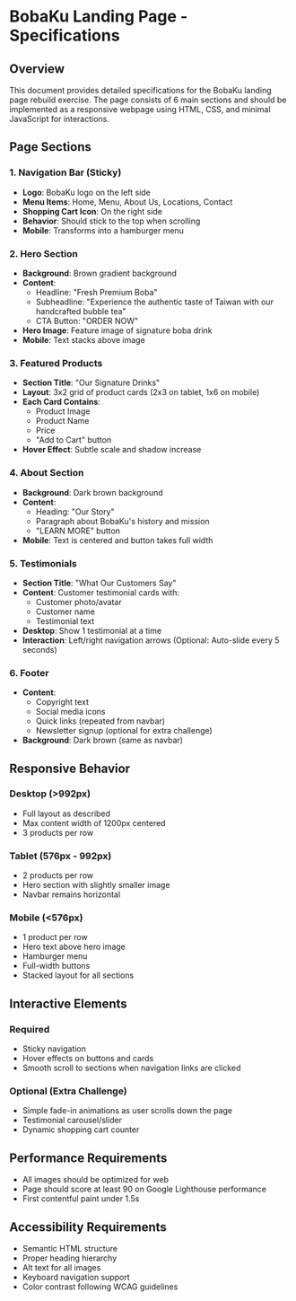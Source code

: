 # BobaKu Landing Page - Specifications

## Overview

This document provides detailed specifications for the BobaKu landing page rebuild exercise. The page consists of 6 main sections and should be implemented as a responsive webpage using HTML, CSS, and minimal JavaScript for interactions.

## Page Sections

### 1. Navigation Bar (Sticky)

- **Logo**: BobaKu logo on the left side
- **Menu Items**: Home, Menu, About Us, Locations, Contact
- **Shopping Cart Icon**: On the right side
- **Behavior**: Should stick to the top when scrolling
- **Mobile**: Transforms into a hamburger menu

### 2. Hero Section

- **Background**: Brown gradient background
- **Content**:
  - Headline: "Fresh Premium Boba"
  - Subheadline: "Experience the authentic taste of Taiwan with our handcrafted bubble tea"
  - CTA Button: "ORDER NOW"
- **Hero Image**: Feature image of signature boba drink
- **Mobile**: Text stacks above image

### 3. Featured Products

- **Section Title**: "Our Signature Drinks"
- **Layout**: 3x2 grid of product cards (2x3 on tablet, 1x6 on mobile)
- **Each Card Contains**:
  - Product Image
  - Product Name
  - Price
  - "Add to Cart" button
- **Hover Effect**: Subtle scale and shadow increase

### 4. About Section

- **Background**: Dark brown background
- **Content**:
  - Heading: "Our Story"
  - Paragraph about BobaKu's history and mission
  - "LEARN MORE" button
- **Mobile**: Text is centered and button takes full width

### 5. Testimonials

- **Section Title**: "What Our Customers Say"
- **Content**: Customer testimonial cards with:
  - Customer photo/avatar
  - Customer name
  - Testimonial text
- **Desktop**: Show 1 testimonial at a time
- **Interaction**: Left/right navigation arrows (Optional: Auto-slide every 5 seconds)

### 6. Footer

- **Content**:
  - Copyright text
  - Social media icons
  - Quick links (repeated from navbar)
  - Newsletter signup (optional for extra challenge)
- **Background**: Dark brown (same as navbar)

## Responsive Behavior

### Desktop (>992px)
- Full layout as described
- Max content width of 1200px centered
- 3 products per row

### Tablet (576px - 992px)
- 2 products per row
- Hero section with slightly smaller image
- Navbar remains horizontal

### Mobile (<576px)
- 1 product per row
- Hero text above hero image
- Hamburger menu
- Full-width buttons
- Stacked layout for all sections

## Interactive Elements

### Required
- Sticky navigation
- Hover effects on buttons and cards
- Smooth scroll to sections when navigation links are clicked

### Optional (Extra Challenge)
- Simple fade-in animations as user scrolls down the page
- Testimonial carousel/slider
- Dynamic shopping cart counter

## Performance Requirements

- All images should be optimized for web
- Page should score at least 90 on Google Lighthouse performance
- First contentful paint under 1.5s

## Accessibility Requirements

- Semantic HTML structure
- Proper heading hierarchy
- Alt text for all images
- Keyboard navigation support
- Color contrast following WCAG guidelines
